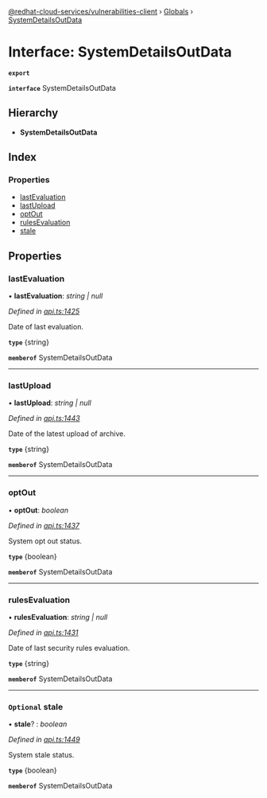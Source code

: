 [@redhat-cloud-services/vulnerabilities-client](../README.md) › [Globals](../globals.md) › [SystemDetailsOutData](systemdetailsoutdata.md)

# Interface: SystemDetailsOutData

**`export`** 

**`interface`** SystemDetailsOutData

## Hierarchy

* **SystemDetailsOutData**

## Index

### Properties

* [lastEvaluation](systemdetailsoutdata.md#lastevaluation)
* [lastUpload](systemdetailsoutdata.md#lastupload)
* [optOut](systemdetailsoutdata.md#optout)
* [rulesEvaluation](systemdetailsoutdata.md#rulesevaluation)
* [stale](systemdetailsoutdata.md#optional-stale)

## Properties

###  lastEvaluation

• **lastEvaluation**: *string | null*

*Defined in [api.ts:1425](https://github.com/RedHatInsights/javascript-clients/blob/master/packages/vulnerabilities/api.ts#L1425)*

Date of last evaluation.

**`type`** {string}

**`memberof`** SystemDetailsOutData

___

###  lastUpload

• **lastUpload**: *string | null*

*Defined in [api.ts:1443](https://github.com/RedHatInsights/javascript-clients/blob/master/packages/vulnerabilities/api.ts#L1443)*

Date of the latest upload of archive.

**`type`** {string}

**`memberof`** SystemDetailsOutData

___

###  optOut

• **optOut**: *boolean*

*Defined in [api.ts:1437](https://github.com/RedHatInsights/javascript-clients/blob/master/packages/vulnerabilities/api.ts#L1437)*

System opt out status.

**`type`** {boolean}

**`memberof`** SystemDetailsOutData

___

###  rulesEvaluation

• **rulesEvaluation**: *string | null*

*Defined in [api.ts:1431](https://github.com/RedHatInsights/javascript-clients/blob/master/packages/vulnerabilities/api.ts#L1431)*

Date of last security rules evaluation.

**`type`** {string}

**`memberof`** SystemDetailsOutData

___

### `Optional` stale

• **stale**? : *boolean*

*Defined in [api.ts:1449](https://github.com/RedHatInsights/javascript-clients/blob/master/packages/vulnerabilities/api.ts#L1449)*

System stale status.

**`type`** {boolean}

**`memberof`** SystemDetailsOutData
